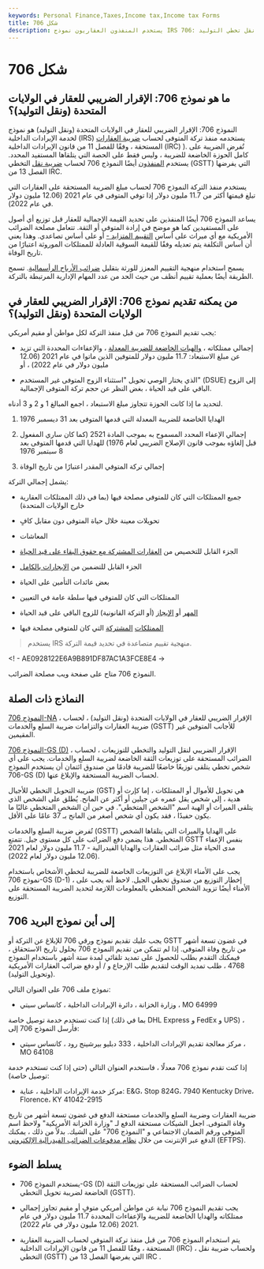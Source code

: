 ```yaml
---
keywords: Personal Finance,Taxes,Income tax,Income tax Forms
title: شكل 706
description: يستخدم المنفذون العقاريون نموذج IRS 706: الإقرار الضريبي للعقار في الولايات المتحدة (ونقل التوليد) لحساب ضريبة العقارات واحتساب ضريبة نقل تخطي التوليد (GST).
---
```


# شكل 706
## ما هو نموذج 706: الإقرار الضريبي للعقار في الولايات المتحدة (ونقل التوليد)؟

النموذج 706: الإقرار الضريبي للعقار في الولايات المتحدة (ونقل التوليد) هو نموذج لخدمة الإيرادات الداخلية (IRS) يستخدمه منفذ تركة المتوفى لحساب [ضريبة العقارات](/estatetax) المستحقة ، وفقًا للفصل 11 من قانون الإيرادات الداخلية (IRC) ). تُفرض الضريبة على كامل الحوزة الخاضعة للضريبة ، وليس فقط على الحصة التي يتلقاها المستفيد المحدد. يستخدم [المنفذون](/generation-skipping-transfer-tax) أيضًا النموذج 706 لحساب [ضريبة نقل](/generation-skipping-transfer-tax) التخطي (GSTT) التي يفرضها الفصل 13 من IRC.

يستخدم منفذ التركة النموذج 706 لحساب مبلغ الضريبة المستحقة على العقارات التي تبلغ قيمتها أكثر من 11.7 مليون دولار إذا توفي المتوفى في عام 2021 (12.06 مليون دولار في عام 2022).

يساعد النموذج 706 أيضًا المنفذين على تحديد القيمة الإجمالية للعقار قبل توزيع أي أصول على المستفيدين كما هو موضح في إرادة المتوفى أو الثقة. تتعامل مصلحة الضرائب الأمريكية مع أي ميراث على أساس [التقييم المتزايد -](/stepupinbasis) أو على أساس تصاعدي. وهذا يعني أن أساس التكلفة يتم تعديله وفقًا للقيمة السوقية العادلة للممتلكات الموروثة اعتبارًا من تاريخ الوفاة.

يسمح استخدام منهجية التقييم المعزز للورثة بتقليل [ضرائب الأرباح الرأسمالية](/capital_gains_tax). تسمح الطريقة أيضًا بعملية تقييم أنظف من حيث الحد من عدد المهام الإدارية المرتبطة بالتركة.

## من يمكنه تقديم نموذج 706: الإقرار الضريبي للعقار في الولايات المتحدة (ونقل التوليد)؟

يجب تقديم النموذج 706 من قبل منفذ التركة لكل مواطن أو مقيم أمريكي:

- إجمالي ممتلكاته ، [والهبات الخاضعة للضريبة المعدلة](/annual-exclusion) ، والإعفاءات المحددة التي تزيد عن مبلغ الاستبعاد: 11.7 مليون دولار للمتوفين الذين ماتوا في عام 2021 (12.06 مليون دولار في عام 2022) ، أو

- الذي يختار الوصي تحويل "استثناء الزوج المتوفى غير المستخدم" (DSUE) إلى الزوج الباقي على قيد الحياة ، بغض النظر عن حجم تركة المتوفى الإجمالية.

لتحديد ما إذا كانت الحوزة تتجاوز مبلغ الاستبعاد ، اجمع المبالغ 1 و 2 و 3 أدناه.

1. الهدايا الخاضعة للضريبة المعدلة التي قدمها المتوفى بعد 31 ديسمبر 1976

1. إجمالي الإعفاء المحدد المسموح به بموجب المادة 2521 (كما كان ساري المفعول قبل إلغاؤه بموجب قانون الإصلاح الضريبي لعام 1976) للهدايا التي قدمها المتوفى بعد 8 سبتمبر 1976

1. إجمالي تركة المتوفي المقدر اعتبارًا من تاريخ الوفاة

يشمل إجمالي التركة:

- جميع الممتلكات التي كان للمتوفى مصلحة فيها (بما في ذلك الممتلكات العقارية خارج الولايات المتحدة)

- تحويلات معينة خلال حياة المتوفى دون مقابل كافٍ

- المعاشات

- الجزء القابل للتخصيص من [العقارات المشتركة مع حقوق البقاء على قيد الحياة](/jtwros)

- الجزء القابل للتضمين من [الإيجارات بالكامل](/tenancy-by-the-entirety)

- بعض عائدات التأمين على الحياة

- الممتلكات التي كان للمتوفى فيها سلطة عامة في التعيين

- [المهر](/dower) أو [الإيجاز](/curtesy) (أو التركة القانونية) للزوج الباقي على قيد الحياة

- [الممتلكات](/communityproperty) [المشتركة](/communityproperty) التي كان للمتوفى مصلحة فيها

> يستخدم IRS منهجية تقييم متصاعدة في تحديد قيمة التركة.

>

<! - AE0928122E6A9B891DF87AC1A3FCE8E4 ->

النموذج 706 متاح على صفحة ويب مصلحة الضرائب.

## النماذج ذات الصلة

[النموذج 706-NA](/form-706-na) ، الإقرار الضريبي للعقار في الولايات المتحدة (ونقل التوليد) ، لحساب ضريبة العقارات والتزامات ضريبة السلع والخدمات (GSTT) للأجانب المتوفين غير المقيمين.

[النموذج 706-GS (D)](/form-706-gs-d) ، الإقرار الضريبي لنقل التوليد والتخطي للتوزيعات ، لحساب الضرائب المستحقة على توزيعات الثقة الخاضعة لضريبة السلع والخدمات. يجب على أي شخص تخطي يتلقى توزيعًا خاضعًا للضريبة قادمًا من صندوق ائتمان أن يستخدم النموذج 706-GS (D) لحساب الضريبة المستحقة والإبلاغ عنها.

ضريبة التحويل التخطي للأجيال (GST) هي تحويل للأموال أو الممتلكات ، إما كإرث أو هدية ، إلى شخص يقل عمره عن جيلين أو أكثر عن المانح. يُطلق على الشخص الذي يتلقى الميراث أو الهبة اسم "الشخص المتخطي". في حين أن الشخص المتخطي غالبًا ما يكون حفيدًا ، فقد يكون أي شخص أصغر من المانح بـ 37 عامًا على الأقل.

تُفرض ضريبة السلع والخدمات (GSTT) على الهدايا والميراث التي يتلقاها الشخص المتخطي. هذا يضمن دفع الضرائب على كل مستوى جيل. تتمتع GSTT بنفس الإعفاء مدى الحياة مثل ضرائب العقارات والهدايا الفيدرالية - 11.7 مليون دولار لعام 2021 (12.06 مليون دولار لعام 2022).

يجب على الأمناء الإبلاغ عن التوزيعات الخاضعة للضريبة لتخطي الأشخاص باستخدام نموذج 706-GS (D-1) ، إخطار التوزيع من صندوق تخطي الجيل. لاحظ أنه يجب على الأمناء أيضًا تزويد الشخص المتخطي بالمعلومات اللازمة لتحديد الضريبة المستحقة على التوزيع.

## إلى أين نموذج البريد 706

يجب عليك تقديم نموذج ورقي 706 للإبلاغ عن التركة أو GSTT في غضون تسعة أشهر من تاريخ وفاة المتوفى. إذا لم تتمكن من تقديم النموذج 706 بحلول تاريخ الاستحقاق ، فيمكنك التقدم بطلب للحصول على تمديد تلقائي لمدة ستة أشهر باستخدام النموذج 4768 ، طلب تمديد الوقت لتقديم طلب الإرجاع و / أو دفع ضرائب العقارات الأمريكية (وتحويل التوليد).

نموذج ملف 706 على العنوان التالي:

- وزارة الخزانة ، دائرة الإيرادات الداخلية ، كانساس سيتي ، MO 64999

إذا كنت تستخدم خدمة توصيل خاصة (بما في ذلك DHL Express و FedEx و UPS) ، فأرسل النموذج 706 إلى:

- مركز معالجة تقديم الإيرادات الداخلية ، 333 دبليو بيرشينج رود ، كانساس سيتي ، MO 64108

إذا كنت تقدم نموذج 706 معدلًا ، فاستخدم العنوان التالي (حتى إذا كنت تستخدم خدمة توصيل خاصة):

- مركز خدمة الإيرادات الداخلية ، عناية: E&G، Stop 824G، 7940 Kentucky Drive، Florence، KY 41042-2915

ضريبة العقارات وضريبة السلع والخدمات مستحقة الدفع في غضون تسعة أشهر من تاريخ وفاة المتوفى. اجعل الشيكات مستحقة الدفع لـ "وزارة الخزانة الأمريكية" ولاحظ اسم المتوفى ورقم الضمان الاجتماعي و "النموذج 706" على الشيك. بدلاً من ذلك ، يمكنك الدفع عبر الإنترنت من خلال [نظام مدفوعات الضرائب الفيدرالية الإلكتروني](/eftps) (EFTPS).

## يسلط الضوء

- يستخدم النموذج 706-GS (D) لحساب الضرائب المستحقة على توزيعات الثقة الخاضعة لضريبة تحويل التخطي (GSTT).

- يجب تقديم النموذج 706 نيابة عن مواطن أمريكي متوفٍ أو مقيم تجاوز إجمالي ممتلكاته والهدايا الخاضعة للضريبة والإعفاءات المحددة 11.7 مليون دولار في عام 2021 (12.06 مليون دولار في عام 2022).

- يتم استخدام النموذج 706 من قبل منفذ تركة المتوفى لحساب الضريبة العقارية المستحقة ، وفقًا للفصل 11 من قانون الإيرادات الداخلية (IRC) ، ولحساب ضريبة نقل التخطي (GSTT) التي يفرضها الفصل 13 من IRC .

